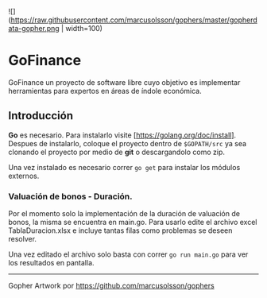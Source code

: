 ![](https://raw.githubusercontent.com/marcusolsson/gophers/master/gopherdata-gopher.png | width=100)

# GoFinance

GoFinance un proyecto de software libre cuyo objetivo es implementar herramientas para expertos en áreas de índole económica.

## Introducción

**Go** es necesario. Para instalarlo visite [https://golang.org/doc/install]. Despues de instalarlo, coloque el proyecto dentro de `$GOPATH/src` ya sea clonando el proyecto por medio de **git** o descargandolo como zip.

Una vez instalado es necesario correr `go get` para instalar los módulos externos.

### Valuación de bonos - Duración.

Por el momento solo la implementación de la duración de valuación de bonos, la misma se encuentra en main.go. Para usarlo edite el archivo excel TablaDuracion.xlsx e incluye tantas filas como problemas se deseen resolver.

Una vez editado el archivo solo basta con correr `go run main.go` para ver los resultados en pantalla.

---

Gopher Artwork por https://github.com/marcusolsson/gophers
